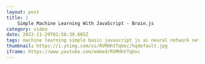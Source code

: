 ```yaml
---
layout: post
title: |
    Simple Machine Learning With JavaScript - Brain.js
category: video
date: 2022-11-29T02:58:39.605Z
tags: machine learning simple basic javascript js ai neural network networks brain.js brainjs tutorial
thumbnail: https://i.ytimg.com/vi/RVMHhtTqUxc/hqdefault.jpg
iframe: https://www.youtube.com/embed/RVMHhtTqUxc
---
```


